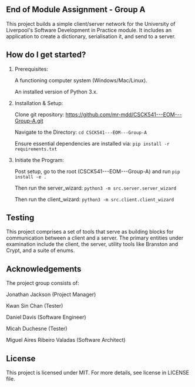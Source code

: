 **End of Module Assignment - Group A**
------ 

This project builds a simple client/server network for the University of Liverpool's Software Development in Practice module.
It includes an application to create a dictionary, serialisation it, and send to a server.


**How do I get started?**
------
1. Prerequisites:

   A functioning computer system (Windows/Mac/Linux).

   An installed version of Python 3.x.

2. Installation & Setup:

   Clone git repository: https://github.com/mr-mdd/CSCK541---EOM---Group-A.git

   Navigate to the Directory: ```cd CSCK541---EOM---Group-A```

   Ensure essential dependencies are installed via: ```pip install -r requirements.txt```

3. Initiate the Program:

   Post setup, go to the root (CSCK541---EOM---Group-A) and run ```pip install -e .```

   Then run the server_wizard: ```python3 -m src.server.server_wizard```

   Then run the client_wizard: ```python3 -m src.client.client_wizard```


**Testing**
------
This project comprises a set of tools that serve as building blocks for communication between a client and a server. The primary entities under examination include the client, the server, utility tools like Branston and Crypt, and a suite of enums.


**Acknowledgements**
------
The project group consists of:

Jonathan Jackson (Project Manager)

Kwan Sin Chan (Tester)

Daniel Davis (Software Engineer)

Micah Duchesne (Tester)

Miguel Aires Ribeiro Valadas (Software Architect)

**License**
------
This project is licensed under MIT.
For more details, see license in LICENSE file.
